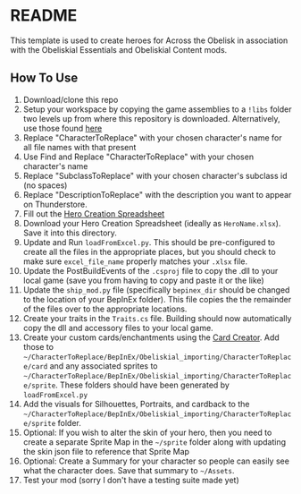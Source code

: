 # README

This template is used to create heroes for Across the Obelisk in association with the Obeliskial Essentials and Obeliskial Content mods.

## How To Use

1. Download/clone this repo
2. Setup your workspace by copying the game assemblies to a `!libs` folder two levels up from where this repository is downloaded. Alternatively, use those found [here](https://github.com/binbinmods/-libs)
3. Replace "CharacterToReplace" with your chosen character's name for all file names with that present
4. Use Find and Replace "CharacterToReplace" with your chosen character's name
5. Replace "SubclassToReplace" with your chosen character's subclass id (no spaces)
6. Replace "DescriptionToReplace" with the description you want to appear on Thunderstore.
7. Fill out the [Hero Creation Spreadsheet](https://docs.google.com/spreadsheets/d/1JU52nKx3Qi-Qhsw4upqWr71mGhB0QjaeG0-cOhaQ5B8/edit?usp=sharing)
8. Download your Hero Creation Spreadsheet (ideally as `HeroName.xlsx`). Save it into this directory.
9. Update and Run `loadFromExcel.py`. This should be pre-configured to create all the files in the appropriate places, but you should check to make sure `excel_file_name` properly matches your `.xlsx` file.
10. Update the PostBuildEvents of the `.csproj` file to copy the .dll to your local game (save you from having to copy and paste it or the like)
11. Update the `ship_mod.py` file (specifically `bepinex_dir` should be changed to the location of your BepInEx folder). This file copies the the remainder of the files over to the appropriate locations.
12. Create your traits in the `Traits.cs` file. Building should now automatically copy the dll and accessory files to your local game.
13. Create your custom cards/enchantments using the [Card Creator](https://code.secretsisters.gay/AtO_Custom). Add those to `~/CharacterToReplace/BepInEx/Obeliskial_importing/CharacterToReplace/card` and any associated sprites to `~/CharacterToReplace/BepInEx/Obeliskial_importing/CharacterToReplace/sprite`. These folders should have been generated by `loadFromExcel.py`
14. Add the visuals for Silhouettes, Portraits, and cardback to the `~/CharacterToReplace/BepInEx/Obeliskial_importing/CharacterToReplace/sprite` folder.
15. Optional: If you wish to alter the skin of your hero, then you need to create a separate Sprite Map in the `~/sprite` folder along with updating the skin json file to reference that Sprite Map
16. Optional: Create a Summary for your character so people can easily see what the character does. Save that summary to `~/Assets`.
17. Test your mod (sorry I don't have a testing suite made yet)
